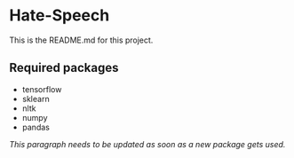 # Hate-Speech

This is the README.md for this project.


## Required packages 

- tensorflow
- sklearn
- nltk
- numpy
- pandas

*This paragraph needs to be updated as soon as a new package gets used.*
